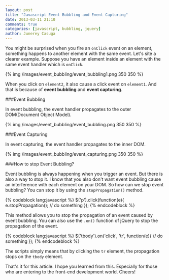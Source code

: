 ```yaml
---
layout: post
title: "Javascript Event Bubbling and Event Capturing"
date: 2013-03-11 21:10
comments: true
categories: [javascript, bubbling, jquery]
author: Junerey Casuga
---
```

You might be surprised when you fire an `onClick` event on an element, something happens to another element with the same event. Let's site a clearer example. Suppose  you have an element inside an element with the same event handler which is `onClick`.

<!--more-->

{% img /images/event_bubbling/event_bubbling1.png 350 350 %}

When you click on `element2`, it also cause a click event on `element1`. And that is because of **event bubbling** and **event capturing**.

###Event Bubbling

In event bubbling, the event handler propagates to the outer DOM(Document Object Model).

{% img /images/event_bubbling/event_bubbling.png 350 350 %}

###Event Capturing

In event capturing, the event handler propagates to the inner DOM.

{% img /images/event_bubbling/event_capturing.png 350 350 %}

###How to stop Event  Bubbling?

Event bubbling is always happening when you trigger an event. But there is also a way to stop it. I know that you also don't want event bubbling cause an interference with each element on your DOM. So how can we stop event bubbling? You can stop it by using the `stopPropagation()` method.

{% codeblock lang:javascript %}
$('p').click(function(e){
	e.stopPropagation();
	// do something
});
{% endcodeblock %}

This method allows you to stop the propagation of an event caused by event bubbling. You can also use the `.on()` function of jQuery to stop the propagation of the event.

{% codeblock lang:javascript %}
$('tbody').on('click', 'tr', function(e){
	// do something
});
{% endcodeblock %}

The scripts simply means that by clicking the `tr` element, the propagation stops on the `tbody` element.

That's it for this article. I hope you learned from this. Especially for those who are entering to the front-end development world. Cheers!
